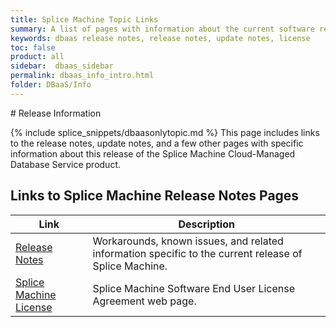 ```yaml
---
title: Splice Machine Topic Links
summary: A list of pages with information about the current software release.
keywords: dbaas release notes, release notes, update notes, license
toc: false
product: all
sidebar:  dbaas_sidebar
permalink: dbaas_info_intro.html
folder: DBaaS/Info
---
```

<section>
<div class="TopicContent" data-swiftype-index="true" markdown="1">
# Release Information

{% include splice_snippets/dbaasonlytopic.md %}
This page includes links to the release notes, update notes, and a few
other pages with specific information about this release of the Splice
Machine Cloud-Managed Database Service product.

## Links to Splice Machine Release Notes Pages

<table summary="Summary table with links to and descriptions of pages that list specific topics in this documentation suite">
                <col />
                <col />
                <thead>
                    <tr>
                        <th>Link</th>
                        <th>Description</th>
                    </tr>
                </thead>
                <tbody>
                    <tr>
                        <td><a href="dbaas_info_release.html">Release Notes</a>
                        </td>
                        <td>Workarounds, known issues, and related information specific to the current release of Splice Machine.</td>
                    </tr>
                    <tr>
                        <td><a href="https://www.splicemachine.com/company/end-user-license-agreement/" target="_blank">Splice Machine License</a>
                        </td>
                        <td>Splice Machine Software End User License Agreement web page.</td>
                    </tr>
                </tbody>
            </table>
</div>
</section>

